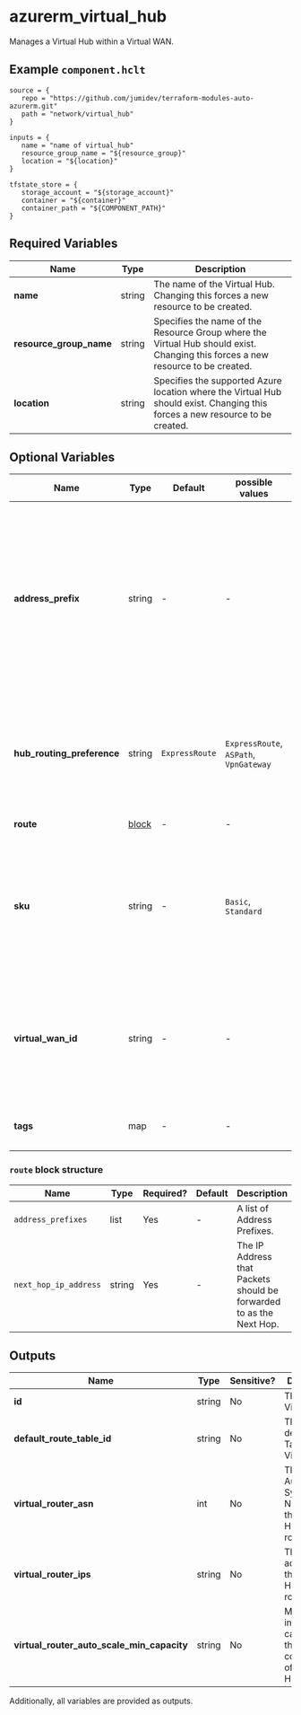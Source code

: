 # azurerm_virtual_hub

Manages a Virtual Hub within a Virtual WAN.

## Example `component.hclt`

```hcl
source = {
   repo = "https://github.com/jumidev/terraform-modules-auto-azurerm.git" 
   path = "network/virtual_hub" 
}

inputs = {
   name = "name of virtual_hub" 
   resource_group_name = "${resource_group}" 
   location = "${location}" 
}

tfstate_store = {
   storage_account = "${storage_account}" 
   container = "${container}" 
   container_path = "${COMPONENT_PATH}" 
}

```

## Required Variables

| Name | Type |  Description |
| ---- | --------- |  ----------- |
| **name** | string |  The name of the Virtual Hub. Changing this forces a new resource to be created. | 
| **resource_group_name** | string |  Specifies the name of the Resource Group where the Virtual Hub should exist. Changing this forces a new resource to be created. | 
| **location** | string |  Specifies the supported Azure location where the Virtual Hub should exist. Changing this forces a new resource to be created. | 

## Optional Variables

| Name | Type |  Default  |  possible values |  Description |
| ---- | --------- |  ----------- | ----------- | ----------- |
| **address_prefix** | string |  -  |  -  |  The Address Prefix which should be used for this Virtual Hub. Changing this forces a new resource to be created. [The address prefix subnet cannot be smaller than a `/24`. Azure recommends using a `/23`](https://docs.microsoft.com/azure/virtual-wan/virtual-wan-faq#what-is-the-recommended-hub-address-space-during-hub-creation). | 
| **hub_routing_preference** | string |  `ExpressRoute`  |  `ExpressRoute`, `ASPath`, `VpnGateway`  |  The hub routing preference. Possible values are `ExpressRoute`, `ASPath` and `VpnGateway`. Defaults to `ExpressRoute`. | 
| **route** | [block](#route-block-structure) |  -  |  -  |  One or more `route` blocks. | 
| **sku** | string |  -  |  `Basic`, `Standard`  |  The SKU of the Virtual Hub. Possible values are `Basic` and `Standard`. Changing this forces a new resource to be created. | 
| **virtual_wan_id** | string |  -  |  -  |  The ID of a Virtual WAN within which the Virtual Hub should be created. Changing this forces a new resource to be created. | 
| **tags** | map |  -  |  -  |  A mapping of tags to assign to the Virtual Hub. | 

### `route` block structure

| Name | Type | Required? | Default | Description |
| ---- | ---- | --------- | ------- | ----------- |
| `address_prefixes` | list | Yes | - | A list of Address Prefixes. |
| `next_hop_ip_address` | string | Yes | - | The IP Address that Packets should be forwarded to as the Next Hop. |



## Outputs

| Name | Type | Sensitive? | Description |
| ---- | ---- | --------- | --------- |
| **id** | string | No  | The ID of the Virtual Hub. | 
| **default_route_table_id** | string | No  | The ID of the default Route Table in the Virtual Hub. | 
| **virtual_router_asn** | int | No  | The Autonomous System Number of the Virtual Hub BGP router. | 
| **virtual_router_ips** | string | No  | The IP addresses of the Virtual Hub BGP router. | 
| **virtual_router_auto_scale_min_capacity** | string | No  | Minimum instance capacity for the scaling configuration of the Virtual Hub Router. | 

Additionally, all variables are provided as outputs.
